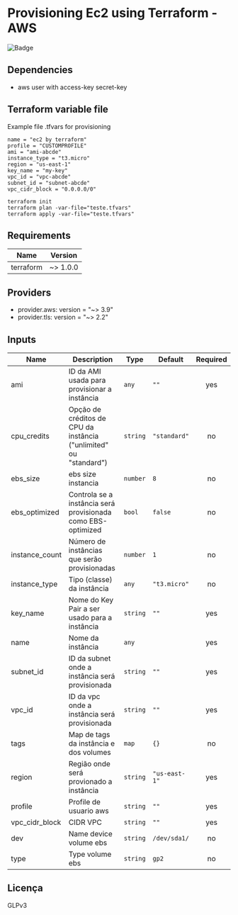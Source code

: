 # Provisioning Ec2 using Terraform - AWS

![Badge](https://img.shields.io/badge/terraform-aws-red)

## Dependencies

- aws user with access-key secret-key

## Terraform variable file

Example file .tfvars for provisioning

```hcl
name = "ec2 by terraform"
profile = "CUSTOMPROFILE"
ami = "ami-abcde"
instance_type = "t3.micro"
region = "us-east-1"
key_name = "my-key"
vpc_id = "vpc-abcde"  
subnet_id = "subnet-abcde"
vpc_cidr_block = "0.0.0.0/0"
```
```
terraform init 
terraform plan -var-file="teste.tfvars"
terraform apply -var-file="teste.tfvars"
```

## Requirements

| Name | Version |
|------|---------|
| terraform | ~> 1.0.0 |

## Providers

* provider.aws: version = "~> 3.9"
* provider.tls: version = "~> 2.2"

## Inputs

| Name | Description | Type | Default | Required |
|------|-------------|------|---------|:--------:|
| ami | ID da AMI usada para provisionar a instância | `any` | `""` | yes |
| cpu\_credits | Opção de créditos de CPU da instância ("unlimited" ou "standard") | `string` | `"standard"` | no |
| ebs_size | ebs size instancia | `number` | `8` | no |
| ebs\_optimized | Controla se a instância será provisionada como EBS-optimized | `bool` | `false` | no |
| instance\_count | Número de instâncias que serão provisionadas | `number` | `1` | no |
| instance\_type | Tipo (classe) da instância | `any` | `"t3.micro"` | no |
| key\_name | Nome do Key Pair a ser usado para a instância | `string` | `""` | yes |
| name | Nome da instância | `any` | ` ` | yes |
| subnet\_id | ID da subnet onde a instância será provisionada | `string` | `""` | yes |
| vpc\_id | ID da vpc onde a instância será provisionada | `string` | `""` | yes |
| tags | Map de tags da instância e dos volumes | `map` | `{}` | no |
| region | Região onde será provionado a instância | `string` | `"us-east-1"` | yes |
| profile | Profile de usuario aws | `string` | `""` | yes |
| vpc_cidr_block | CIDR VPC | `string` | `""`| yes |
| dev | Name device volume ebs | `string` | `/dev/sda1/` | no
| type | Type volume ebs | `string` | `gp2` | no

## Licença
GLPv3